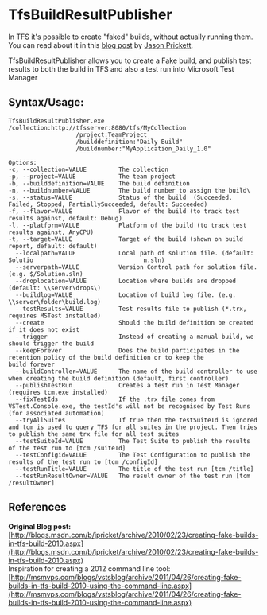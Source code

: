TfsBuildResultPublisher
==============

In TFS it's possible to create "faked" builds, without actually running them. You can read about it in this [blog post](http://blogs.msdn.com/b/jpricket/archive/2010/02/23/creating-fake-builds-in-tfs-build-2010.aspx) by [Jason Prickett](http://social.msdn.microsoft.com/profile/jason%20prickett%20-%20msft/).

TfsBuildResultPublisher allows you to create a Fake build, and publish test results to both the build in TFS and also a test run into Microsoft Test Manager

## Syntax/Usage:

    TfsBuildResultPublisher.exe /collection:http://tfsserver:8080/tfs/MyCollection 
                       /project:TeamProject 
                       /builddefinition:"Daily Build"
                       /buildnumber:"MyApplication_Daily_1.0"

    Options:
    -c, --collection=VALUE         The collection
    -p, --project=VALUE            The team project
    -b, --builddefinition=VALUE    The build definition
    -n, --buildnumber=VALUE        The build number to assign the build\
    -s, --status=VALUE             Status of the build  (Succeeded, Failed, Stopped, PartiallySucceeded, default: Succeeded)
    -f, --flavor=VALUE             Flavor of the build (to track test results against, default: Debug)
    -l, --platform=VALUE           Platform of the build (to track test results against, AnyCPU)
    -t, --target=VALUE             Target of the build (shown on build report, default: default)
      --localpath=VALUE            Local path of solution file. (default: Solutio                               n.sln)
      --serverpath=VALUE           Version Control path for solution file. (e.g. $/Solution.sln)
      --droplocation=VALUE         Location where builds are dropped (default: \\server\drops\)
      --buildlog=VALUE             Location of build log file. (e.g. \\server\folder\build.log)
      --testResults=VALUE          Test results file to publish (*.trx, requires MSTest installed)
      --create                     Should the build definition be created if it does not exist
      --trigger                    Instead of creating a manual build, we should trigger the build
      --keepForever                Does the build participates in the retention policy of the build definition or to keep the                                build forever
      --buildController=VALUE      The name of the build controller to use when creating the build definition (default, first controller)
      --publishTestRun             Creates a test run in Test Manager (requires tcm.exe installed)
      --fixTestIds                 If the .trx file comes from VSTest.Console.exe, the testId's will not be recognised by Test Runs (for associated automation)
      --tryAllSuites               If true then the testSuiteId is ignored and tcm is used to query TFS for all suites in the project. Then tries to publish the same trx file for all test suites
      --testSuiteId=VALUE          The Test Suite to publish the results of the test run to [tcm /suiteId]
      --testConfigid=VALUE         The Test Configuration to publish the results of the test run to [tcm /configId]
      --testRunTitle=VALUE         The title of the test run [tcm /title]
      --testRunResultOwner=VALUE   The result owner of the test run [tcm /resultOwner]

## References
**Original Blog post:** [http://blogs.msdn.com/b/jpricket/archive/2010/02/23/creating-fake-builds-in-tfs-build-2010.aspx](http://blogs.msdn.com/b/jpricket/archive/2010/02/23/creating-fake-builds-in-tfs-build-2010.aspx)  
Inspiration for creating a 2012 command line tool: [http://msmvps.com/blogs/vstsblog/archive/2011/04/26/creating-fake-builds-in-tfs-build-2010-using-the-command-line.aspx](http://msmvps.com/blogs/vstsblog/archive/2011/04/26/creating-fake-builds-in-tfs-build-2010-using-the-command-line.aspx)
